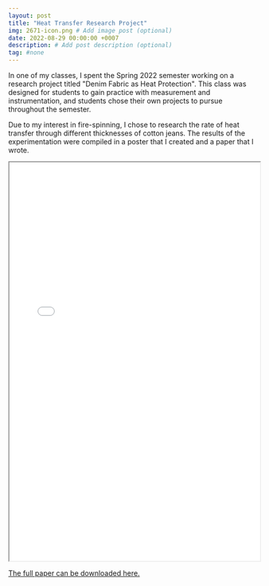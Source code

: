 ```yaml
---
layout: post
title: "Heat Transfer Research Project"
img: 2671-icon.png # Add image post (optional)
date: 2022-08-29 00:00:00 +0007
description: # Add post description (optional)
tag: #none 
---
```


In one of my classes, I spent the Spring 2022 semester working on a research project titled "Denim Fabric as Heat Protection". This class was designed for students to gain practice with measurement and instrumentation, and students chose their own projects to pursue throughout the semester. 

Due to my interest in fire-spinning, I chose to research the rate of heat transfer through different thicknesses of cotton jeans. The results of the experimentation were compiled in a poster that I created and a paper that I wrote. 


<iframe src="../../../assets/img/DenimFabricAsHeatProtection.pdf" width="100%" height="800"></iframe>

<a href="../../../assets/img/EfficacyOfDenimFabricInProtectingAgainstHighHeat.pdf">The full paper can be downloaded here.</a>